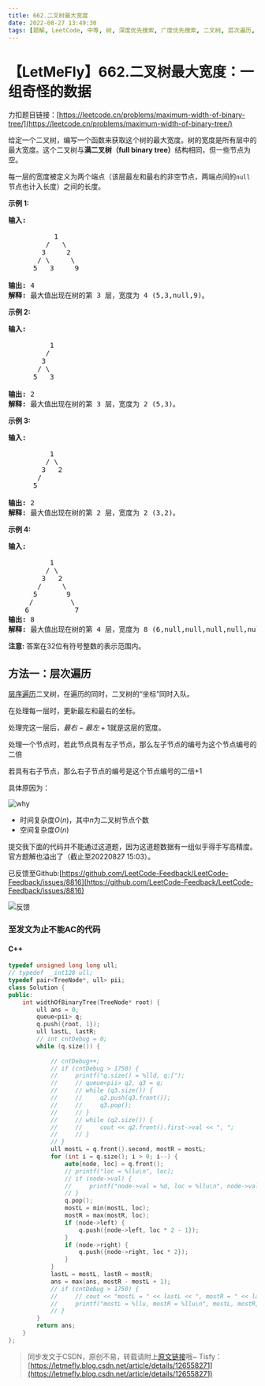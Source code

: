 ```yaml
---
title: 662.二叉树最大宽度
date: 2022-08-27 13:49:30
tags: [题解, LeetCode, 中等, 树, 深度优先搜索, 广度优先搜索, 二叉树, 层次遍历, 层序遍历]
---
```


# 【LetMeFly】662.二叉树最大宽度：一组奇怪的数据

力扣题目链接：[https://leetcode.cn/problems/maximum-width-of-binary-tree/](https://leetcode.cn/problems/maximum-width-of-binary-tree/)

<p>给定一个二叉树，编写一个函数来获取这个树的最大宽度。树的宽度是所有层中的最大宽度。这个二叉树与<strong>满二叉树（full binary tree）</strong>结构相同，但一些节点为空。</p>

<p>每一层的宽度被定义为两个端点（该层最左和最右的非空节点，两端点间的<code>null</code>节点也计入长度）之间的长度。</p>

<p><strong>示例 1:</strong></p>

<pre>
<strong>输入:</strong> 

           1
         /   \
        3     2
       / \     \  
      5   3     9 

<strong>输出:</strong> 4
<strong>解释:</strong> 最大值出现在树的第 3 层，宽度为 4 (5,3,null,9)。
</pre>

<p><strong>示例 2:</strong></p>

<pre>
<strong>输入:</strong> 

          1
         /  
        3    
       / \       
      5   3     

<strong>输出:</strong> 2
<strong>解释:</strong> 最大值出现在树的第 3 层，宽度为 2 (5,3)。
</pre>

<p><strong>示例&nbsp;3:</strong></p>

<pre>
<strong>输入:</strong> 

          1
         / \
        3   2 
       /        
      5      

<strong>输出:</strong> 2
<strong>解释:</strong> 最大值出现在树的第 2 层，宽度为 2 (3,2)。
</pre>

<p><strong>示例 4:</strong></p>

<pre>
<strong>输入:</strong> 

          1
         / \
        3   2
       /     \  
      5       9 
     /         \
    6           7
<strong>输出:</strong> 8
<strong>解释:</strong> 最大值出现在树的第 4 层，宽度为 8 (6,null,null,null,null,null,null,7)。
</pre>

<p><strong>注意:</strong> 答案在32位有符号整数的表示范围内。</p>


    
## 方法一：层次遍历

[层序遍历](https://blog.letmefly.xyz/tags/%E5%B1%82%E6%AC%A1%E9%81%8D%E5%8E%86/)二叉树，在遍历的同时，二叉树的“坐标”同时入队。

在处理每一层时，更新最左和最右的坐标。

处理完这一层后，$最右 - 最左 + 1$就是这层的宽度。

处理一个节点时，若此节点具有左子节点，那么左子节点的编号为这个节点编号的二倍

若具有右子节点，那么右子节点的编号是这个节点编号的二倍+1

具体原因为：

![why](https://cors.tisfy.eu.org/https://img-blog.csdnimg.cn/8efa2bd7e4404d3a9a395a8377a47ccb.png#pic_center)

+ 时间复杂度$O(n)$，其中$n$为二叉树节点个数
+ 空间复杂度$O(n)$

提交我下面的代码并不能通过这道题，因为这道题数据有一组似乎得手写高精度。官方题解也溢出了（截止至20220827 15:03）。

已反馈至Github:[https://github.com/LeetCode-Feedback/LeetCode-Feedback/issues/8816](https://github.com/LeetCode-Feedback/LeetCode-Feedback/issues/8816)

![反馈](https://cors.tisfy.eu.org/https://img-blog.csdnimg.cn/75bc5cf8a77d41d3b09bdad3c23bca52.jpeg#pic_center)

<!-- https://leetcode.cn/problems/maximum-width-of-binary-tree/comments/1724874/ -->

### 至发文为止不能AC的代码

#### C++

```cpp
typedef unsigned long long ull;
// typedef __int128 ull;
typedef pair<TreeNode*, ull> pii;
class Solution {
public:
    int widthOfBinaryTree(TreeNode* root) {
        ull ans = 0;
        queue<pii> q;
        q.push({root, 1});
        ull lastL, lastR;
        // int cntDebug = 0;
        while (q.size()) {
            
            // cntDebug++;
            // if (cntDebug > 1750) {
            //     printf("q.size() = %lld, q:[");
            //     // queue<pii> q2, q3 = q;
            //     // while (q3.size()) {
            //     //     q2.push(q3.front());
            //     //     q3.pop();
            //     // }
            //     // while (q2.size()) {
            //     //     cout << q2.front().first->val << ", ";
            //     // }
            // }
            ull mostL = q.front().second, mostR = mostL;
            for (int i = q.size(); i > 0; i--) {
                auto[node, loc] = q.front();
                // printf("loc = %llu\n", loc);
                // if (node->val) {
                //     printf("node->val = %d, loc = %llu\n", node->val, loc);
                // }
                q.pop();
                mostL = min(mostL, loc);
                mostR = max(mostR, loc);
                if (node->left) {
                    q.push({node->left, loc * 2 - 1});
                }
                if (node->right) {
                    q.push({node->right, loc * 2});
                }
            }
            lastL = mostL, lastR = mostR;
            ans = max(ans, mostR - mostL + 1);
            // if (cntDebug > 1750) {
            //     // cout << "mostL = " << lastL << ", mostR = " << lastR << endl;
            //     printf("mostL = %llu, mostR = %llu\n", mostL, mostR, q.size());
            // }
        }
        return ans;
    }
};
```

> 同步发文于CSDN，原创不易，转载请附上[原文链接](https://blog.letmefly.xyz/2022/08/27/LeetCode%200662.%E4%BA%8C%E5%8F%89%E6%A0%91%E6%9C%80%E5%A4%A7%E5%AE%BD%E5%BA%A6/)哦~
> Tisfy：[https://letmefly.blog.csdn.net/article/details/126558271](https://letmefly.blog.csdn.net/article/details/126558271)

